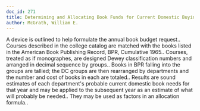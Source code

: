 ```yaml
---
doc_id: 271
title: Determining and Allocating Book Funds for Current Domestic Buying
author: McGrath, William E.
---
```


A device is outlined to help formulate the annual book budget request..
Courses described in the college catalog are matched with the books listed in 
the American Book Publishing Record, BPR, Cumulative 1965.. Courses, treated
as if monographes, are designed Dewey classification numbers and arranged in 
decimal sequence by groups.. Books in BPR falling into the groups are tallied;
the DC groups are then rearranged by departments and the number and cost of 
books in each are totaled.. Results are sound estimates of each department's
probable current domestic book needs for that year and may be applied to the 
subsequent year as an estimate of what will probably be needed.. They may be 
used as factors in an allocation formula..